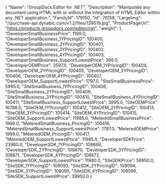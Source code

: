 {
    "Name": "GroupDocs.Editor for .NET",
    "Description": "Manipulate any document using HTML with or without the integration of HTML Editor within any .NET application.",
    "FamilyId": 179150,
    "Id": 76158,
    "LargeImg": "//purchase-api.dynabic.com/v1.2/files/139519.jpg",
    "ProductPageUrl": "https://products.groupdocs.com/editor/net",
    "weight": 1,
    "DeveloperSmallBusinessPrice": 1199.0,
    "DeveloperSmallBusiness_1YPricingID": 100400,
    "DeveloperSmallBusiness_2YPricingID": 100401,
    "DeveloperSmallBusiness_3YPricingID": 100402,
    "DeveloperSmallBusiness_4YPricingID": 100403,
    "DeveloperSmallBusiness_SupportLowestPrice": 399.0,
    "DeveloperOEMPrice": 3597.0,
    "DeveloperOEM_1YPricingID": 100404,
    "DeveloperOEM_2YPricingID": 100405,
    "DeveloperOEM_3YPricingID": 100406,
    "DeveloperOEM_4YPricingID": 100407,
    "DeveloperOEM_SupportLowestPrice": 1797.0,
    "SiteSmallBusinessPrice": 5995.0,
    "SiteSmallBusiness_1YPricingID": 100408,
    "SiteSmallBusiness_2YPricingID": 100409,
    "SiteSmallBusiness_3YPricingID": 100410,
    "SiteSmallBusiness_4YPricingID": 100411,
    "SiteSmallBusiness_SupportLowestPrice": 3995.0,
    "SiteOEMPrice": 16786.0,
    "SiteOEM_1YPricingID": 100412,
    "SiteOEM_2YPricingID": 100413,
    "SiteOEM_3YPricingID": 100414,
    "SiteOEM_4YPricingID": 100415,
    "SiteOEM_SupportLowestPrice": 11985.0,
    "MeteredSmallBusinessPrice": 1999.0,
    "MeteredSmallBusiness_PricingID": 100416,
    "MeteredSmallBusiness_SupportLowestPrice": 1797.0,
    "MeteredOEMPrice": 1999.0,
    "MeteredOEM_PricingID": 100417,
    "MeteredOEM_SupportLowestPrice": 11985.0,
    "DeveloperSDKPrice": 23980.0,
    "DeveloperSDK_1YPricingID": 108869,
    "DeveloperSDK_2YPricingID": 108870,
    "DeveloperSDK_3YPricingID": 108871,
    "DeveloperSDK_4YPricingID": 108872,
    "DeveloperSDK_SupportLowestPrice": 11980.0,
    "SiteSDKPrice": 59950.0,
    "SiteSDK_1YPricingID": 109093,
    "SiteSDK_2YPricingID": 109094,
    "SiteSDK_3YPricingID": 109095,
    "SiteSDK_4YPricingID": 109096,
    "SiteSDK_SupportLowestPrice": 39950.0
}